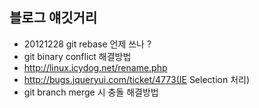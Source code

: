 ## 블로그 얘깃거리 

- 20121228 git rebase 언제 쓰나 ? 
- git binary conflict 해결방법 
- http://linux.icydog.net/rename.php
- http://bugs.jqueryui.com/ticket/4773(IE Selection 처리)
- git branch merge 시 충돌 해결방법 
